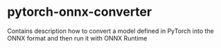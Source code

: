 # pytorch-onnx-converter

Contains description how to convert a model defined in PyTorch into the ONNX format and then run it with ONNX Runtime
